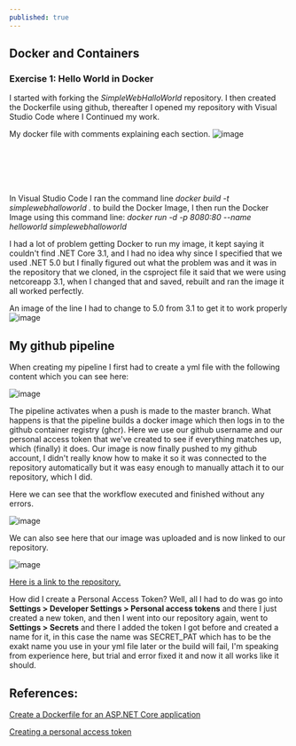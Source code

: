```yaml
---
published: true
---
```

## Docker and Containers

### Exercise 1: Hello World in Docker

I started with forking the _SimpleWebHalloWorld_ repository. I then created the Dockerfile using github, thereafter I opened my repository with Visual Studio Code where I Continued my work.

My docker file with comments explaining each section.
![image](https://user-images.githubusercontent.com/70013388/133518834-2120f18e-bc53-441b-9fa2-d6e08560c02e.png)<br/><br/><br/><br/><br/><br/>


In Visual Studio Code I ran the command line _docker build -t simplewebhalloworld ._ to build the Docker Image, I then run the Docker Image using this command line: _docker run -d -p 8080:80  --name helloworld simplewebhalloworld_

I had a lot of problem getting Docker to run my image, it kept saying it couldn't find .NET Core 3.1, and I had no idea why since I specified that we used .NET 5.0 but I finally figured out what the problem was and it was in the repository that we cloned, in the csproject file it said that we were using netcoreapp 3.1, when I changed that and saved, rebuilt and ran the image it all worked perfectly.

An image of the line I had to change to 5.0 from 3.1 to get it to work properly
![image](https://user-images.githubusercontent.com/70013388/133517861-833a0f59-300c-4eb4-9cfd-9ba04456f5fc.png)<br/>


## My github pipeline

When creating my pipeline I first had to create a yml file with the following content which you can see here:

![image](https://user-images.githubusercontent.com/70013388/133529664-94c37685-36d4-47a9-9ddc-2d1c3e426c61.png)<br/>

The pipeline activates when a push is made to the master branch. What happens is that the pipeline builds a docker image which then logs in to the github container registry (ghcr). Here we use our github username and our personal access token that we've created to see if everything matches up, which (finally) it does.
Our image is now finally pushed to my github account, I didn't really know how to make it so it was connected to the repository automatically but it was easy enough to manually attach it to our repository, which I did.

Here we can see that the workflow executed and finished without any errors.

![image](https://user-images.githubusercontent.com/70013388/133531062-b2bf88c7-7982-4e06-a39c-b2d5cba55cab.png)<br/>


We can also see here that our image was uploaded and is now linked to our repository.

![image](https://user-images.githubusercontent.com/70013388/133531186-fd46faaa-1ede-4617-8460-0b50fd1b0ace.png)<br/>

[Here is a link to the repository.](https://github.com/Robin-Ferm/SimpleWebHalloWorld)

How did I create a Personal Access Token?
Well, all I had to do was go into **Settings > Developer Settings > Personal access tokens** and there I just created a new token, and then I went into our repository again, went to **Settings > Secrets** and there I added the token I got before and created a name for it, in this case the name was SECRET_PAT which has to be the exakt name you use in your yml file later or the build will fail, I'm speaking from experience here, but trial and error fixed it and now it all works like it should.


## References:

[Create a Dockerfile for an ASP.NET Core application](https://docs.docker.com/samples/dotnetcore/)

[Creating a personal access token](https://docs.github.com/en/github/authenticating-to-github/keeping-your-account-and-data-secure/creating-a-personal-access-token)
